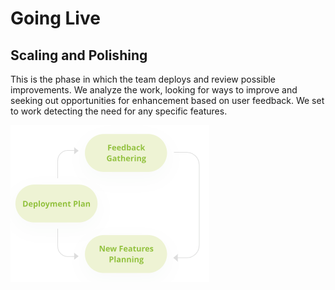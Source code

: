 # Going Live

## Scaling and Polishing 

This is the phase in which the team deploys and review possible improvements. We analyze the work, looking for ways to improve and seeking out opportunities for enhancement based on user feedback. We set to work detecting the need for any specific features.

![](../../.gitbook/assets/going-live.png)

